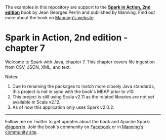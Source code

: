 The examples in this repository are support to the **[Spark in Action, 2nd edition](http://jgp.net/sia)** book by Jean Georges Perrin and published by Manning. Find out more about the book on [Manning's website](http://jgp.net/sia).

# Spark in Action, 2nd edition - chapter 7

Welcome to Spark with Java, chapter 7. This chapter covers file ingestion from CSV, JSON, XML, and text.

Notes: 
 1. Due to renaming the packages to match more closely Java standards, this project is not in sync with the book's MEAP prior to v10.
 1. This project is still using Scala v2.11 as the related libraries are not yet available in Scala v2.12.
 1. As of now this application only uses Spark v2.0.2.

---

Follow me on Twitter to get updates about the book and Apache Spark: [@jgperrin](https://twitter.com/jgperrin). Join the book's community on [Facebook](https://www.facebook.com/SparkWithJava/) or in [Manning's community site](https://forums.manning.com/forums/spark-in-action-second-edition?a_aid=jgp).
